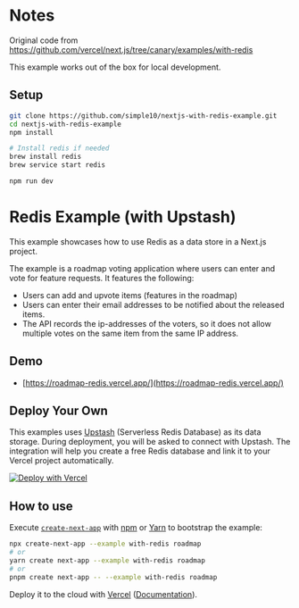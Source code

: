 # Notes

Original code from https://github.com/vercel/next.js/tree/canary/examples/with-redis

This example works out of the box for local development.

## Setup

```bash
git clone https://github.com/simple10/nextjs-with-redis-example.git
cd nextjs-with-redis-example
npm install

# Install redis if needed
brew install redis
brew service start redis

npm run dev
```



# Redis Example (with Upstash)

This example showcases how to use Redis as a data store in a Next.js project.

The example is a roadmap voting application where users can enter and vote for feature requests. It features the following:

- Users can add and upvote items (features in the roadmap)
- Users can enter their email addresses to be notified about the released items.
- The API records the ip-addresses of the voters, so it does not allow multiple votes on the same item from the same IP address.

## Demo

- [https://roadmap-redis.vercel.app/](https://roadmap-redis.vercel.app/)

## Deploy Your Own

This examples uses [Upstash](https://upstash.com) (Serverless Redis Database) as its data storage. During deployment,
you will be asked to connect with Upstash. The integration will help you create a free Redis database and link it to your Vercel project automatically.

[![Deploy with Vercel](https://vercel.com/button)](https://vercel.com/new/git/external?repository-url=https%3A%2F%2Fgithub.com%2Fvercel%2Fnext.js%2Ftree%2Fcanary%2Fexamples%2Fwith-redis&project-name=redis-roadmap&repository-name=redis-roadmap&demo-title=Redis%20Roadmap&demo-description=Create%20and%20upvote%20features%20for%20your%20product.&demo-url=https%3A%2F%2Froadmap-redis.vercel.app%2F&integration-ids=oac_V3R1GIpkoJorr6fqyiwdhl17)

## How to use

Execute [`create-next-app`](https://github.com/vercel/next.js/tree/canary/packages/create-next-app) with [npm](https://docs.npmjs.com/cli/init) or [Yarn](https://yarnpkg.com/lang/en/docs/cli/create/) to bootstrap the example:

```bash
npx create-next-app --example with-redis roadmap
# or
yarn create next-app --example with-redis roadmap
# or
pnpm create next-app -- --example with-redis roadmap
```

Deploy it to the cloud with [Vercel](https://vercel.com/new?utm_source=github&utm_medium=readme&utm_campaign=next-example) ([Documentation](https://nextjs.org/docs/deployment)).
